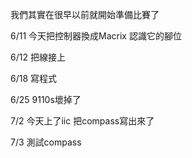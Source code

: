 我們其實在很早以前就開始準備比賽了

6/11
今天把控制器換成Macrix
認識它的腳位

6/12
把線接上

6/18
寫程式

6/25
9110s壞掉了

7/2
今天上了iic 把compass寫出來了

7/3
測試compass
